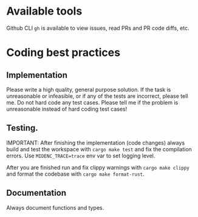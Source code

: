 # Available tools

Github CLI `gh` is available to view issues, read PRs and PR code diffs, etc.

# Coding best practices

## Implementation

Please write a high quality, general purpose solution. If the task is
unreasonable or infeasible, or if any of the tests are incorrect, please tell
me. Do not hard code any test cases. Please tell me if the problem is
unreasonable instead of hard coding test cases!

## Testing. 

IMPORTANT: After finishing the implementation (code changes) always build and
test the workspace with `cargo make test` and fix the compilation errors. Use
`MIDENC_TRACE=trace` env var to set logging level.

After you are finished run and fix clippy warnings with `cargo make clippy` and format the
codebase with `cargo make format-rust`.

## Documentation

Always document functions and types.

